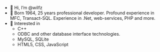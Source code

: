 - 👋 Hi, I’m @wilfz
- 👀 Born 1964, 25 years professional developer. Profound experience in MFC, Transact-SQL. Experience in .Net, web-services, PHP and more.
- 💞️ Interested in
     - C++
     - ODBC and other database interface technologies.
     - MySQL, SQLite
     - HTML5, CSS, JavaScript

<!---
- 🌱 I’m currently learning ...
- 💞️ I’m looking to collaborate on ...
- 📫 How to reach me ...
--->
<!---
wilfz/wilfz is a ✨ special ✨ repository because its `README.md` (this file) appears on your GitHub profile.
You can click the Preview link to take a look at your changes.
--->
